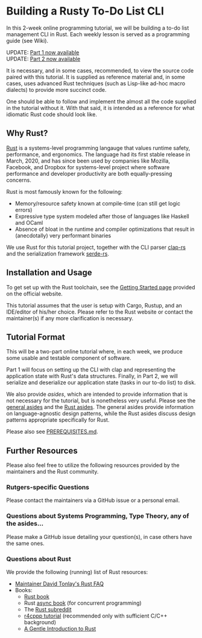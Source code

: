 Building a Rusty To-Do List CLI
===============================

In this 2-week online programming tutorial, we will be building a to-do
list management CLI in Rust. Each weekly lesson is served as a
programming guide (see Wiki).

UPDATE: [Part 1 now available](content/Part-1.md)\
UPDATE: [Part 2 now available](content/Part-2.md)

It is necessary, and in some cases, recommended, to view the source code paired with this tutorial. It is supplied as reference material and, in some cases, uses advanced Rust techniques (such as Lisp-like ad-hoc macro dialects) to provide more succinct code.

One should be able to follow and implement the almost all the code supplied in the tutorial without it. With that said, it is intended as a reference for what idiomatic Rust code should look like.

Why Rust?
---------

[Rust](https://rust-lang.org/) is a systems-level programming langauge
that values runtime safety, performance, and ergonomics. The language
had its first stable release in March, 2020, and has since been used by
companies like Mozilla, Facebook, and Dropbox for systems-level project
where software performance and developer productivity are both
equally-pressing concerns.

Rust is most famously known for the following:

-   Memory/resource safety known at compile-time (can still get logic
    errors)
-   Expressive type system modeled after those of languages like Haskell
    and OCaml
-   Absence of bloat in the runtime and compiler optimizations that
    result in (anecdotally) very performant binaries

We use Rust for this tutorial project, together with the CLI parser
[clap-rs](https://docs.rs/clap/2.33.0/clap) and the serialization
framework [serde-rs](https:docs.rs/clap/2.33.0/clap/).

Installation and Usage
----------------------

To get set up with the Rust toolchain, see the [Getting Started
page](https://www.rust-lang.org/learn/get-started) provided on the
official website.

This tutorial assumes that the user is setup with Cargo, Rustup, and an
IDE/editor of his/her choice. Please refer to the Rust website or
contact the maintainer(s) if any more clarification is necessary.

Tutorial Format
---------------

This will be a two-part online tutorial where, in each week, we
produce some usable and testable component of software.

Part 1 will focus on setting up the CLI with clap and representing the
application state with Rust\'s data structures. Finally, in Part 2, we will
serialize and deserialize our application state (tasks in our to-do
list) to disk.

We also provide _asides_, which are intended to provide information that is not necessary
for the tutorial, but is nonetheless very useful. Please see the
[general asides](content/General-Asides.md) and the 
[Rust asides](content/Rust-Asides.md). The general asides provide information on
language-agnostic design patterns, while the Rust asides discuss design
patterns appropriate specifically for Rust.

Please also see [PREREQUISITES.md](PREREQUISITES.md).

Further Resources
-----------------

Please also feel free to utilize the following resources provided by the
maintainers and the Rust community.

### Rutgers-specific Questions

Please contact the maintainers via a GitHub issue or a personal email.

### Questions about Systems Programming, Type Theory, any of the asides...

Please make a GitHub issue detailing your question(s), in case others
have the same ones.

### Questions about Rust

We provide the following (running) list of Rust resources:

-   [Maintainer David Tonlay\'s Rust FAQ](https:github.com/dtonlay/rust-faq)
-   Books:
    -   [Rust book](https://doc.rust-lang.org/book/)
    -   Rust [async book](https://www.rust-lang.org/learn/get-started)
        (for concurrent programming)
    -   The [Rust subreddit](https://www.reddit.com/r/rust/)
    -   [r4cppp tutorial](https://github.com/nrc/r4cppp) (recommended only
        with sufficient C/C++ background)
    -   [A Gentle Introduction to Rust](https://stevedonovan.github.io/rust-gentle-intro/)
